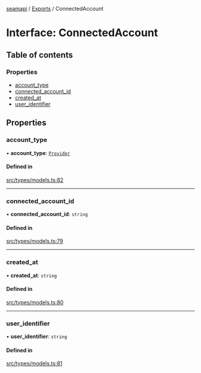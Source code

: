 [seamapi](../README.md) / [Exports](../modules.md) / ConnectedAccount

# Interface: ConnectedAccount

## Table of contents

### Properties

- [account\_type](ConnectedAccount.md#account_type)
- [connected\_account\_id](ConnectedAccount.md#connected_account_id)
- [created\_at](ConnectedAccount.md#created_at)
- [user\_identifier](ConnectedAccount.md#user_identifier)

## Properties

### account\_type

• **account\_type**: [`Provider`](../modules.md#provider)

#### Defined in

[src/types/models.ts:82](https://github.com/hello-seam/seamapi-javascript/blob/main/src/types/models.ts#L82)

___

### connected\_account\_id

• **connected\_account\_id**: `string`

#### Defined in

[src/types/models.ts:79](https://github.com/hello-seam/seamapi-javascript/blob/main/src/types/models.ts#L79)

___

### created\_at

• **created\_at**: `string`

#### Defined in

[src/types/models.ts:80](https://github.com/hello-seam/seamapi-javascript/blob/main/src/types/models.ts#L80)

___

### user\_identifier

• **user\_identifier**: `string`

#### Defined in

[src/types/models.ts:81](https://github.com/hello-seam/seamapi-javascript/blob/main/src/types/models.ts#L81)
